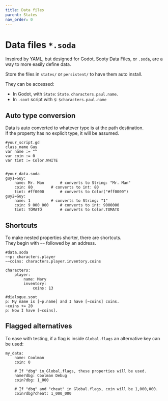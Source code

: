 ```yaml
---
title: Data files
parent: States
nav_order: 0
---
```


# Data files `*.soda`
Inspired by YAML, but designed for Godot, Sooty Data Files, or `.soda`, are a way to more easily define data.

Store the files in `states/` or `persistent/` to have them auto install.  

They can be accessed:
- In Godot, with `State`: `State.characters.paul.name`.
- In `.soot` script with `$`: `$characters.paul.name`

## Auto type conversion
Data is auto converted to whatever type is at the path destination.  
If the property has no explicit type, it will be assumed.
```
#your_script.gd
class_name Guy
var name := ""
var coin := 0
var tint := Color.WHITE


#your_data.soda
guy1=Guy:
	name: Mr. Man		# converts to String: "Mr. Man"
	coin: 80		# converts to int: 80
	tint: #ff0000		# converts to Color("#ff0000")
guy2=Guy:
	name: 1			# converts to String: "1"
	coin: 9_000_000  	# converts to int: 9000000
	tint: TOMATO		# converts to Color.TOMATO
```

## Shortcuts
To make nested properties shorter, there are shortcuts.  
They begin with `~~` followed by an address.
```
#data.soda
~~p: characters.player
~~coins: characters.player.inventory.coins

characters:
	player:
		name: Mary
		inventory:
			coins: 13

#dialogue.soot
p: My name is [~p.name] and I have [~coins] coins.
~coins += 20
p: Now I have [~coins].
```

## Flagged alternatives
To ease with testing, if a flag is inside `Global.flags` an alternative key can be used:
```
my_data:
	name: Coolman
	coin: 0

	# If "dbg" in Global.flags, these properties will be used.
	name?dbg: Coolman Debug
	coin?dbg: 1_000

	# If "dbg" and "cheat" in Global.flags, coin will be 1,000,000.
	coin?dbg?cheat: 1_000_000
```
